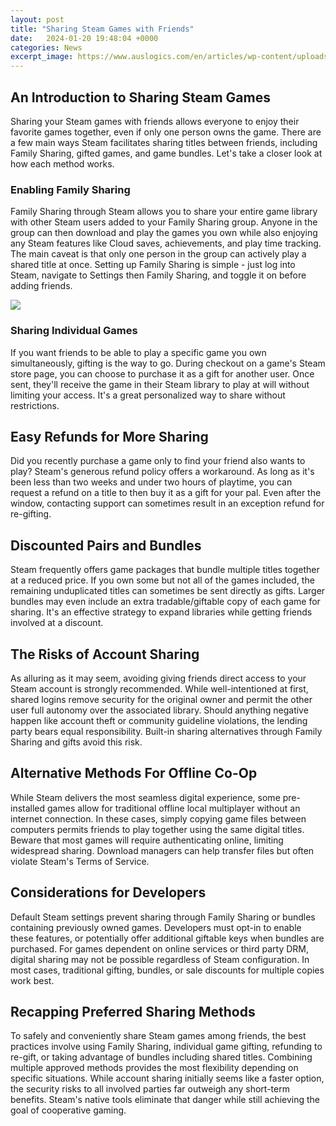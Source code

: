 ```yaml
---
layout: post
title: "Sharing Steam Games with Friends"
date:   2024-01-20 19:48:04 +0000
categories: News
excerpt_image: https://www.auslogics.com/en/articles/wp-content/uploads/2018/04/Sharing-Steam-games.jpg
---
```

## An Introduction to Sharing Steam Games
Sharing your Steam games with friends allows everyone to enjoy their favorite games together, even if only one person owns the game. There are a few main ways Steam facilitates sharing titles between friends, including Family Sharing, gifted games, and game bundles. Let's take a closer look at how each method works.

### Enabling Family Sharing  
Family Sharing through Steam allows you to share your entire game library with other Steam users added to your Family Sharing group. Anyone in the group can then download and play the games you own while also enjoying any Steam features like Cloud saves, achievements, and play time tracking. The main caveat is that only one person in the group can actively play a shared title at once. Setting up Family Sharing is simple - just log into Steam, navigate to Settings then Family Sharing, and toggle it on before adding friends. 


![](https://www.auslogics.com/en/articles/wp-content/uploads/2018/04/Sharing-Steam-games.jpg)
### Sharing Individual Games
If you want friends to be able to play a specific game you own simultaneously, gifting is the way to go. During checkout on a game's Steam store page, you can choose to purchase it as a gift for another user. Once sent, they'll receive the game in their Steam library to play at will without limiting your access. It's a great personalized way to share without restrictions.

## Easy Refunds for More Sharing
Did you recently purchase a game only to find your friend also wants to play? Steam's generous refund policy offers a workaround. As long as it's been less than two weeks and under two hours of playtime, you can request a refund on a title to then buy it as a gift for your pal. Even after the window, contacting support can sometimes result in an exception refund for re-gifting. 

## Discounted Pairs and Bundles  
Steam frequently offers game packages that bundle multiple titles together at a reduced price. If you own some but not all of the games included, the remaining unduplicated titles can sometimes be sent directly as gifts. Larger bundles may even include an extra tradable/giftable copy of each game for sharing. It's an effective strategy to expand libraries while getting friends involved at a discount.

## The Risks of Account Sharing
As alluring as it may seem, avoiding giving friends direct access to your Steam account is strongly recommended. While well-intentioned at first, shared logins remove security for the original owner and permit the other user full autonomy over the associated library. Should anything negative happen like account theft or community guideline violations, the lending party bears equal responsibility. Built-in sharing alternatives through Family Sharing and gifts avoid this risk.

## Alternative Methods For Offline Co-Op
While Steam delivers the most seamless digital experience, some pre-installed games allow for traditional offline local multiplayer without an internet connection. In these cases, simply copying game files between computers permits friends to play together using the same digital titles. Beware that most games will require authenticating online, limiting widespread sharing. Download managers can help transfer files but often violate Steam's Terms of Service.

## Considerations for Developers 
Default Steam settings prevent sharing through Family Sharing or bundles containing previously owned games. Developers must opt-in to enable these features, or potentially offer additional giftable keys when bundles are purchased. For games dependent on online services or third party DRM, digital sharing may not be possible regardless of Steam configuration. In most cases, traditional gifting, bundles, or sale discounts for multiple copies work best. 

## Recapping Preferred Sharing Methods
To safely and conveniently share Steam games among friends, the best practices involve using Family Sharing, individual game gifting, refunding to re-gift, or taking advantage of bundles including shared titles. Combining multiple approved methods provides the most flexibility depending on specific situations. While account sharing initially seems like a faster option, the security risks to all involved parties far outweigh any short-term benefits. Steam's native tools eliminate that danger while still achieving the goal of cooperative gaming.